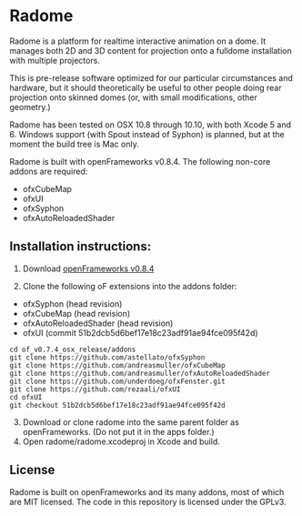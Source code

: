 Radome
======

Radome is a platform for realtime interactive animation on a dome. It manages both 2D and 3D content
for projection onto a fulldome installation with multiple projectors.

This is pre-release software optimized for our particular circumstances and hardware, but it should
theoretically be useful to other people doing rear projection onto skinned domes (or, with small modifications, other geometry.)

Radome has been tested on OSX 10.8 through 10.10, with both Xcode 5 and 6. Windows support (with Spout instead of Syphon) is planned,
but at the moment the build tree is Mac only.

Radome is built with openFrameworks v0.8.4.  The following non-core addons are required:
* ofxCubeMap
* ofxUI
* ofxSyphon
* ofxAutoReloadedShader

Installation instructions:
--------------------------

1. Download [openFrameworks v0.8.4](http://openframeworks.cc/download/older.html)

2. Clone the following oF extensions into the addons folder:
  * ofxSyphon (head revision)
  * ofxCubeMap (head revision)
  * ofxAutoReloadedShader (head revision)
  * ofxUI (commit 51b2dcb5d6bef17e18c23adf91ae94fce095f42d)
  ```
  cd of_v0.7.4_osx_release/addons
  git clone https://github.com/astellato/ofxSyphon
  git clone https://github.com/andreasmuller/ofxCubeMap
  git clone https://github.com/andreasmuller/ofxAutoReloadedShader
  git clone https://github.com/underdoeg/ofxFenster.git
  git clone https://github.com/rezaali/ofxUI
  cd ofxUI
  git checkout 51b2dcb5d6bef17e18c23adf91ae94fce095f42d
  ```

3. Download or clone radome into the same parent folder as openFrameworks. (Do not put it in the apps folder.)
4. Open radome/radome.xcodeproj in Xcode and build.

License
-------

Radome is built on openFrameworks and its many addons, most of which are MIT licensed. The code in this repository is licensed under the GPLv3.
